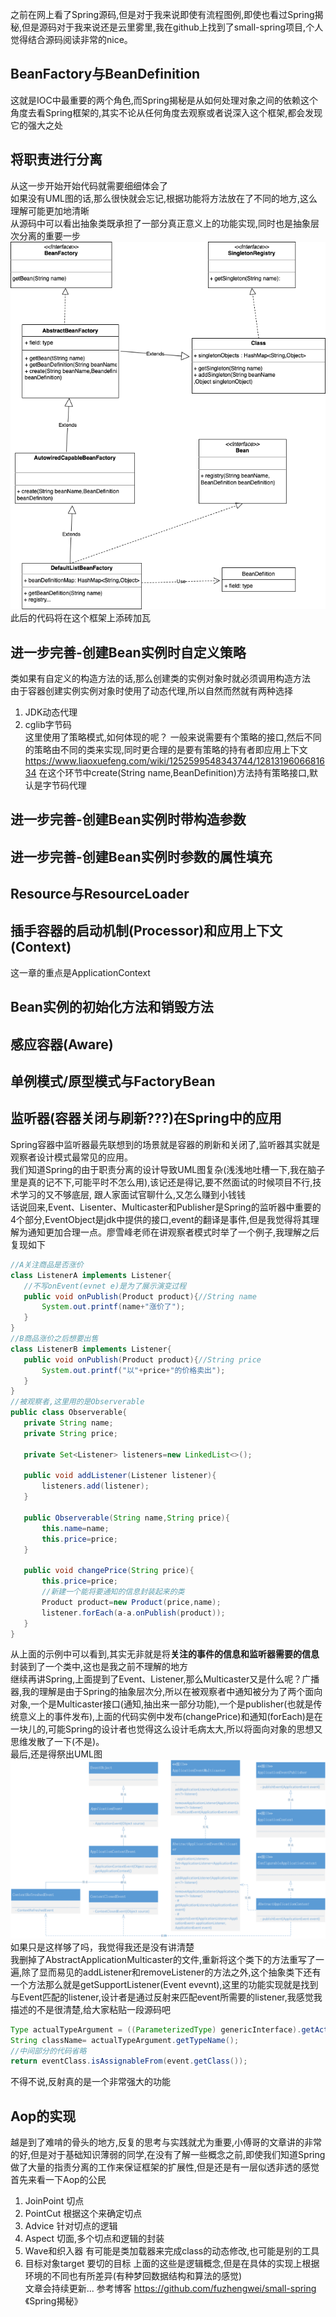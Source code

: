 之前在网上看了Spring源码,但是对于我来说即使有流程图例,即使也看过Spring揭秘,但是源码对于我来说还是云里雾里,我在github上找到了small-spring项目,个人觉得结合源码阅读非常的nice。
## BeanFactory与BeanDefinition
这就是IOC中最重要的两个角色,而Spring揭秘是从如何处理对象之间的依赖这个角度去看Spring框架的,其实不论从任何角度去观察或者说深入这个框架,都会发现它的强大之处  
## 将职责进行分离
从这一步开始开始代码就需要细细体会了    
如果没有UML图的话,那么很快就会忘记,根据功能将方法放在了不同的地方,这么理解可能更加地清晰  
从源码中可以看出抽象类既承担了一部分真正意义上的功能实现,同时也是抽象层次分离的重要一步  
![](https://raw.githubusercontent.com/aryangzhu/blogImage/master/Spring%E6%A1%86%E6%9E%B6%E9%A6%96%E6%AC%A1%E5%88%86%E5%B1%82.drawio.png)
此后的代码将在这个框架上添砖加瓦
## 进一步完善-创建Bean实例时自定义策略
类如果有自定义的构造方法的话,那么创建类的实例对象时就必须调用构造方法  
由于容器创建实例实例对象时使用了动态代理,所以自然而然就有两种选择  
1. JDK动态代理
2. cglib字节码  
这里使用了策略模式,如何体现的呢？
一般来说需要有个策略的接口,然后不同的策略由不同的类来实现,同时更合理的是要有策略的持有者即应用上下文  
https://www.liaoxuefeng.com/wiki/1252599548343744/1281319606681634
在这个环节中create(String name,BeanDefinition)方法持有策略接口,默认是字节码代理    
## 进一步完善-创建Bean实例时带构造参数

## 进一步完善-创建Bean实例时参数的属性填充

## Resource与ResourceLoader

## 插手容器的启动机制(Processor)和应用上下文(Context)
这一章的重点是ApplicationContext
## Bean实例的初始化方法和销毁方法

## 感应容器(Aware)

## 单例模式/原型模式与FactoryBean

## 监听器(容器关闭与刷新???)在Spring中的应用
 Spring容器中监听器最先联想到的场景就是容器的刷新和关闭了,监听器其实就是观察者设计模式最常见的应用。   
 我们知道Spring的由于职责分离的设计导致UML图复杂(浅浅地吐槽一下,我在脑子里是真的记不下,可能平时不怎么用),该记还是得记,要不然面试的时候项目不行,技术学习的又不够底层, 跟人家面试官聊什么,又怎么赚到小钱钱   
 话说回来,Event、Lisenter、Multicaster和Publisher是Spring的监听器中重要的4个部分,EventObject是jdk中提供的接口,event的翻译是事件,但是我觉得将其理解为通知更加合理一点。廖雪峰老师在讲观察者模式时举了一个例子,我理解之后复现如下  
 ```java
 //A关注商品是否涨价
class ListenerA implements Listener{
    //不写onEvent(evnet e)是为了展示演变过程
    public void onPublish(Product product){//String name
        System.out.printf(name+"涨价了");
    }
}
//B商品涨价之后想要出售
class ListenerB implements Listener{
    public void onPublish(Product product){//String price
        System.out.printf("以"+price+"的价格卖出");
    }
}
//被观察者,这里用的是Observerable
public class Observerable{
    private String name;
    private String price;

    private Set<Listener> listeners=new LinkedList<>();

    public void addListener(Listener listener){
        listeners.add(listener);
    } 

    public Observerable(String name,String price){
        this.name=name;
        this.price=price;
    }

    public void changePrice(String price){
        this.price=price;
        //新建一个能将要通知的信息封装起来的类
        Product product=new Product(price,name);
        listener.forEach(a-a.onPublish(product));
    }
}
 ```
 从上面的示例中可以看到,其实无非就是将**关注的事件的信息和监听器需要的信息**封装到了一个类中,这也是我之前不理解的地方  
 继续再讲Spring,上面提到了Event、Listener,那么Multicaster又是什么呢？广播器,我的理解是由于Spring的抽象层次分,所以在被观察者中通知被分为了两个面向对象,一个是Multicaster接口(通知,抽出来一部分功能),一个是publisher(也就是传统意义上的事件发布),上面的代码实例中发布(changePrice)和通知(forEach)是在一块儿的,可能Spring的设计者也觉得这么设计毛病太大,所以将面向对象的思想又思维发散了一下(不是)。  
最后,还是得祭出UML图  
![](https://raw.githubusercontent.com/aryangzhu/blogImage/master/640.png)
如果只是这样够了吗，我觉得我还是没有讲清楚   
我删掉了AbstractApplicationMulticaster的文件,重新将这个类下的方法重写了一遍,除了显而易见的addListener和removeListener的方法之外,这个抽象类下还有一个方法那么就是getSupportListener(Event evevnt),这里的功能实现就是找到与Event匹配的listener,设计者是通过反射来匹配event所需要的listener,我感觉我描述的不是很清楚,给大家粘贴一段源码吧  
```java
Type actualTypeArgument = ((ParameterizedType) genericInterface).getActualTypeArguments()[0];
String className= actualTypeArgument.getTypeName();
//中间部分的代码省略
return eventClass.isAssignableFrom(event.getClass());
```
不得不说,反射真的是一个非常强大的功能
## Aop的实现
越是到了难啃的骨头的地方,反复的思考与实践就尤为重要,小傅哥的文章讲的非常的好,但是对于基础知识薄弱的同学,在没有了解一些概念之前,即使我们知道Spring做了大量的指责分离的工作来保证框架的扩展性,但是还是有一层似透非透的感觉
首先来看一下Aop的公民  
1. JoinPoint
切点
2. PointCut
根据这个来确定切点
3. Advice
针对切点的逻辑
4. Aspect
切面,多个切点和逻辑的封装
5. Wave和织入器
有可能是类加载器来完成class的动态修改,也可能是别的工具
6. 目标对象target
要切的目标
上面的这些是逻辑概念,但是在具体的实现上根据环境的不同也有所差异(有种梦回数据结构和算法的感觉)   
文章会持续更新...
参考博客
https://github.com/fuzhengwei/small-spring  
《Spring揭秘》  